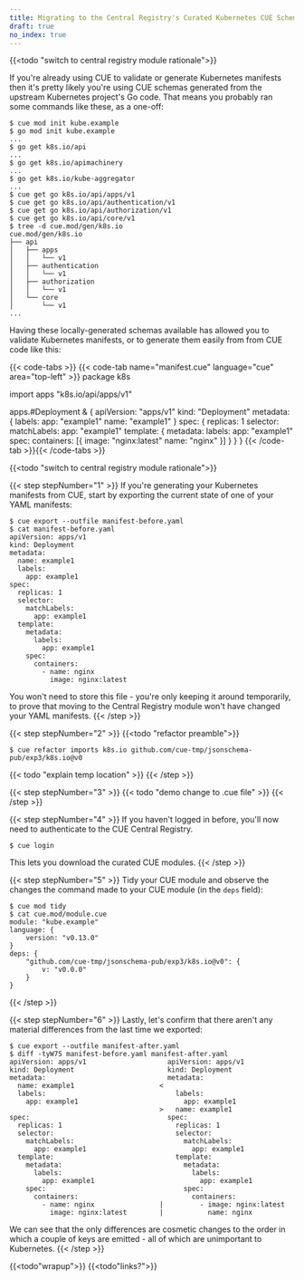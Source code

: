 ```yaml
---
title: Migrating to the Central Registry's Curated Kubernetes CUE Schemas
draft: true
no_index: true
---
```


{{<todo "switch to central registry module rationale">}}

If you're already using CUE to validate or generate Kubernetes manifests then
it's pretty likely you're using CUE schemas generated from the upstream
Kubernetes project's Go code. That means you probably ran some commands like
these, as a one-off:

```text { title="TERMINAL" type="terminal" codeToCopy="Y3VlIG1vZCBpbml0IGt1YmUuZXhhbXBsZQpnbyBtb2QgaW5pdCBrdWJlLmV4YW1wbGUKZ28gZ2V0IGs4cy5pby9hcGkKZ28gZ2V0IGs4cy5pby9hcGltYWNoaW5lcnkKZ28gZ2V0IGs4cy5pby9rdWJlLWFnZ3JlZ2F0b3IKY3VlIGdldCBnbyBrOHMuaW8vYXBpL2FwcHMvdjEKY3VlIGdldCBnbyBrOHMuaW8vYXBpL2F1dGhlbnRpY2F0aW9uL3YxCmN1ZSBnZXQgZ28gazhzLmlvL2FwaS9hdXRob3JpemF0aW9uL3YxCmN1ZSBnZXQgZ28gazhzLmlvL2FwaS9jb3JlL3YxCnRyZWUgLWQgY3VlLm1vZC9nZW4vazhzLmlv" }
$ cue mod init kube.example
$ go mod init kube.example
...
$ go get k8s.io/api
...
$ go get k8s.io/apimachinery
...
$ go get k8s.io/kube-aggregator
...
$ cue get go k8s.io/api/apps/v1
$ cue get go k8s.io/api/authentication/v1
$ cue get go k8s.io/api/authorization/v1
$ cue get go k8s.io/api/core/v1
$ tree -d cue.mod/gen/k8s.io
cue.mod/gen/k8s.io
├── api
│   ├── apps
│   │   └── v1
│   ├── authentication
│   │   └── v1
│   ├── authorization
│   │   └── v1
│   └── core
│       └── v1
...
```

Having these locally-generated schemas available has allowed you to validate
Kubernetes manifests, or to generate them easily from from CUE code like this:

{{< code-tabs >}}
{{< code-tab name="manifest.cue" language="cue" area="top-left" >}}
package k8s

import apps "k8s.io/api/apps/v1"

apps.#Deployment & {
	apiVersion: "apps/v1"
	kind:       "Deployment"
	metadata: {
		labels: app: "example1"
		name: "example1"
	}
	spec: {
		replicas: 1
		selector: matchLabels: app: "example1"
		template: {
			metadata: labels: app: "example1"
			spec: containers: [{
				image: "nginx:latest"
				name:  "nginx"
			}]
		}
	}
}
{{< /code-tab >}}{{< /code-tabs >}}

{{<todo "switch to central registry module rationale">}}

{{< step stepNumber="1" >}}
If you're generating your Kubernetes manifests from CUE, start by exporting the
current state of one of your YAML manifests:
```text { title="TERMINAL" type="terminal" codeToCopy="Y3VlIGV4cG9ydCAtLW91dGZpbGUgbWFuaWZlc3QtYmVmb3JlLnlhbWwKY2F0IG1hbmlmZXN0LWJlZm9yZS55YW1s" }
$ cue export --outfile manifest-before.yaml
$ cat manifest-before.yaml
apiVersion: apps/v1
kind: Deployment
metadata:
  name: example1
  labels:
    app: example1
spec:
  replicas: 1
  selector:
    matchLabels:
      app: example1
  template:
    metadata:
      labels:
        app: example1
    spec:
      containers:
        - name: nginx
          image: nginx:latest
```
You won't need to store this file - you're only keeping it around temporarily,
to prove that moving to the Central Registry module won't have changed your
YAML manifests.
{{< /step >}}

{{< step stepNumber="2" >}}
{{<todo "refactor preamble">}}
```text { title="TERMINAL" type="terminal" codeToCopy="Y3VlIHJlZmFjdG9yIGltcG9ydHMgazhzLmlvIGdpdGh1Yi5jb20vY3VlLXRtcC9qc29uc2NoZW1hLXB1Yi9leHAzL2s4cy5pb0B2MA==" }
$ cue refactor imports k8s.io github.com/cue-tmp/jsonschema-pub/exp3/k8s.io@v0
```
{{< todo "explain temp location" >}}
{{< /step >}}

{{< step stepNumber="3" >}}
{{< todo "demo change to .cue file" >}}
{{< /step >}}

{{< step stepNumber="4" >}}
If you haven't logged in before, you'll now need to authenticate to the CUE Central Registry.
```text { title="TERMINAL" type="terminal" codeToCopy="Y3VlIGxvZ2lu" }
$ cue login
```
This lets you download the curated CUE modules.
{{< /step >}}

{{< step stepNumber="5" >}}
Tidy your CUE module and observe the changes the command made to your CUE
module (in the `deps` field):
```text { title="TERMINAL" type="terminal" codeToCopy="Y3VlIG1vZCB0aWR5CmNhdCBjdWUubW9kL21vZHVsZS5jdWU=" }
$ cue mod tidy
$ cat cue.mod/module.cue
module: "kube.example"
language: {
	version: "v0.13.0"
}
deps: {
	"github.com/cue-tmp/jsonschema-pub/exp3/k8s.io@v0": {
		v: "v0.0.0"
	}
}
```
{{< /step >}}

{{< step stepNumber="6" >}}
Lastly, let's confirm that there aren't any material differences from the last
time we exported:
```text { title="TERMINAL" type="terminal" codeToCopy="Y3VlIGV4cG9ydCAtLW91dGZpbGUgbWFuaWZlc3QtYWZ0ZXIueWFtbApkaWZmIC10eVc3NSBtYW5pZmVzdC1iZWZvcmUueWFtbCBtYW5pZmVzdC1hZnRlci55YW1s" }
$ cue export --outfile manifest-after.yaml
$ diff -tyW75 manifest-before.yaml manifest-after.yaml
apiVersion: apps/v1                    apiVersion: apps/v1
kind: Deployment                       kind: Deployment
metadata:                              metadata:
  name: example1                     <
  labels:                                labels:
    app: example1                          app: example1
                                     >   name: example1
spec:                                  spec:
  replicas: 1                            replicas: 1
  selector:                              selector:
    matchLabels:                           matchLabels:
      app: example1                          app: example1
  template:                              template:
    metadata:                              metadata:
      labels:                                labels:
        app: example1                          app: example1
    spec:                                  spec:
      containers:                            containers:
        - name: nginx                |         - image: nginx:latest
          image: nginx:latest        |           name: nginx
```
We can see that the only differences are cosmetic changes to the order in which
a couple of keys are emitted - all of which are unimportant to Kubernetes.
{{< /step >}}

{{<todo"wrapup">}}
{{<todo"links?">}}
